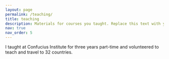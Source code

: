 ```yaml
---
layout: page
permalink: /teaching/
title: teaching
description: Materials for courses you taught. Replace this text with your description.
nav: true
nav_order: 5
---
```


I taught at Confucius Institute for three years part-time and volunteered to teach and travel to 32 countries. 
